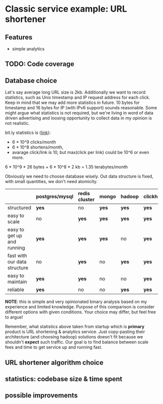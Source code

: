 Classic service example: URL shortener
===

## Features

- simple analytics

## TODO: Code coverage

## Database choice

Let's say average long URL size is 2kb. Additionally we want to record
statistics, such as Unix timestamp and IP request address for each click. Keep
in mind that we may add more statistics in future. 10 bytes for timestamp and 16
bytes for IP (with IPv6 support) sounds reasonable. Some might argue what
statistics is not required, but we're living in word of data driven advertising
and loosing opportunity to collect data in my opinion is not realistic.

bit.ly statistics is ([link]( http://highscalability.com/blog/2014/7/14/bitly-lessons-learned-building-a-distributed-system-that-han.html )): 
  - 6 * 10^9 clicks/month
  - 6 * 10^8 shortens/month,
  - avarage click/link is 10, but max(click per link) could be 10^6 or even more.
 
 6 * 10^9 * 26 bytes + 6 * 10^8 * 2 kb = 1.35 terabytes/month
 
 Obviously we need to choose database wisely. Out data structure is fixed,
 with small quantities, we don't need atomicity.
 
|                              | postgres/mysql | redis cluster | mongo   | hadoop  | clickhouse |
|:-----------------------------|----------------|:--------------|:--------|:--------|:-----------|
| structured                   | **yes**        | no            | **yes** | **yes** | **yes**    |
| easy to scale                | no             | **yes**       | **yes** | **yes** | **yes**    |
| easy to get up and running   | **yes**        | **yes**       | **yes** | no      | **yes**    |
| fast with our data structure | no             | **yes**       | no      | **yes** | **yes**    |
| easy to maintain             | **yes**        | **yes**       | no      | no      | **yes**    |
| reliable                     | **yes**        | no            | no      | **yes** | **yes**    |

 **NOTE**: this is simple and very opinionated binary analysis based on my
 experience and limited knowledge. Purpose of this comparison is consider
 different options with given conditions. Your choice may differ, but feel free
 to argue!

 Remember, what statistics above taken from startup which is **primary** product
 is URL shortening & analytics service. Just copy-pasting their architecture
 (and choosing hadoop) solutions doesn't fit because we shouldn't **expect**
 such traffic. Our goal is to find balance between scale fees and time to get
 service up and running fast.
 
## URL shortener algorithm choice

## statistics: codebase size & time spent

## possible improvements

